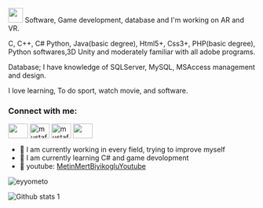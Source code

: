 <img src="https://raw.githubusercontent.com/iampavangandhi/iampavangandhi/master/gifs/Hi.gif" width="30px"> Software, Game development, database and I'm working on AR and VR.

C, C++, C# Python, Java(basic degree), Html5+, Css3+, PHP(basic degree), Python softwares,3D Unity and moderately familiar with all adobe programs.

Database; I have knowledge of SQLServer, MySQL, MSAccess management and design.

I love learning, To do sport, watch movie, and software.

<h3 align="left">Connect with me:</h3>
<p align="left">
<a href="https://twitter.com/reelmeto" target="blank"><img align="center" src="https://raw.githubusercontent.com/rahuldkjain/github-profile-readme-generator /master/src/images/icons/Social/twitter.svg" alt="" height="30" width="40" /></a>
<a href="https://linkedin.com/in/mustafakoca99" target="blank"><img align="center" src="https://raw.githubusercontent.com/rahuldkjain/github-profile-readme-generator/master/src/images/icons/Social/linked-in-alt.svg" alt="mustafakoca99" height="30" width="40" /></a>
<a href="https://instagram.com/eyyometo" target="blank"><img align="center" src="https://raw.githubusercontent.com/rahuldkjain/github-profile-readme-generator /master/src/images/icons/Social/instagram.svg" alt="mustafakoca99" height="30" width="40" /></a>
<a href="https://www.facebook.com/eyyometo/" target="blank"><img align="center" src="https://raw.githubusercontent.com/rahuldkjain/github-profile-readme-generator /master/src/images/icons/Social/facebook.svg" alt="" height="30" width="40" /></a>
</p>

- 🔭 I am currently working in every field, trying to improve myself
- 🌱 I am currently learning C# and game devolopment
- 🤔 youtube: [MetinMertBiyikogluYoutube](https://www.youtube.com/channel/UCU68Y7jGrzC5NSJT5ybcFxA)

<p><img align="center" src="https://github-readme-stats.vercel.app/api/top-langs?username=eyyometo&show_icons=true&locale=en&layout=compact" alt="eyyometo" /> </p>

![Github stats 1](https://github-readme-stats.vercel.app/api?username=eyyometo&show_icons=true&theme=gradient)
